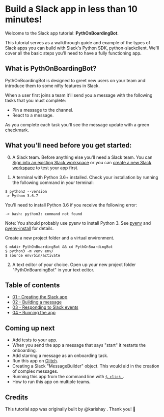 # Build a Slack app in less than 10 minutes!

Welcome to the Slack app tutorial: **PythOnBoardingBot**.

This tutorial serves as a walkthrough guide and example of the types of Slack apps you can build with Slack's Python SDK, python-slackclient. We'll cover all the basic steps you'll need to have a fully functioning app.

## What is PythOnBoardingBot?

PythOnBoardingBot is designed to greet new users on your team and introduce them to some nifty features in Slack.

When a user first joins a team it'll send you a message with the following tasks that you must complete:
- Pin a message to the channel.
- React to a message.

As you complete each task you'll see the message update with a green checkmark.

## What you'll need before you get started:

0. A Slack team.
Before anything else you'll need a Slack team. You can [Sign into an existing Slack workspace](https://get.slack.help/hc/en-us/articles/212681477-Sign-in-to-Slack) or you can [create a new Slack workspace](https://get.slack.help/hc/en-us/articles/206845317-Create-a-Slack-workspace) to test your app first.

1. A terminal with Python 3.6+ installed.
Check your installation by running the following command in your terminal:
```
$ python3 --version
-> Python 3.6.7
```

You'll need to install Python 3.6 if you receive the following error:
```
-> bash: python3: command not found
```

Note: You should probably use pyenv to install Python 3. See [pyenv](https://github.com/pyenv/pyenv#installation) and [pyenv-install](https://github.com/pyenv/pyenv-installer) for details.

Create a new project folder and a virtual environment.
```
$ mkdir PythOnBoardingBot && cd PythOnBoardingBot
$ python3 -m venv env/
$ source env/bin/activate
```

2. A text editor of your choice.
Open up your new project folder "PythOnBoardingBot" in your text editor.

## Table of contents
- [01 - Creating the Slack app](/tutorial/01-creating-the-slack-app.md)
- [02 - Building a message](/tutorial/02-building-a-message.md)
- [03 - Responding to Slack events](/tutorial/03-responding-to-slack-events.md)
- [04 - Running the app](/tutorial/04-running-the-app.md)

## Coming up next
- Add tests to your app.
- When you send the app a message that says "start" it restarts the onboarding.
- Add starring a message as an onboarding task.
- Run this app on [Glitch](https://glitch.com/).
- Creating a Slack "MessageBuilder" object. This would aid in the creation of complex messages.
- Running this app from the command line with [`$ click_`](https://click.palletsprojects.com/en/7.x/).
- How to run this app on multiple teams.

## Credits
This tutorial app was originally built by @karishay . Thank you! :bow:
